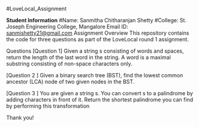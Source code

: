 #LoveLocal_Assignment

**Student Information**
#Name: Sanmitha Chitharanjan Shetty
#College: St. Joseph Engineering College, Mangalore
Email ID: sanmishetty21@gmail.com
Assignment Overview
This repository contains the code for three questions as part of the LoveLocal round 1 assignment.

Questions
[Question 1]
Given a string s consisting of words and spaces, return the length of the last word in the string.
A word is a maximal 
substring consisting of non-space characters only.


[Question 2 ]
Given a binary search tree (BST), find the lowest common ancestor (LCA) node of two given nodes in the BST.


[Question 3 ]
You are given a string s. You can convert s to a 
palindrome by adding characters in front of it.
Return the shortest palindrome you can find by performing this transformation

Thank you!






